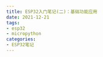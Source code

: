 ```yaml
---
title: ESP32入门笔记(二)：基础功能应用
date: 2021-12-21
tags:
- esp32
- micropython
categories:
- ESP32笔记
---
```

